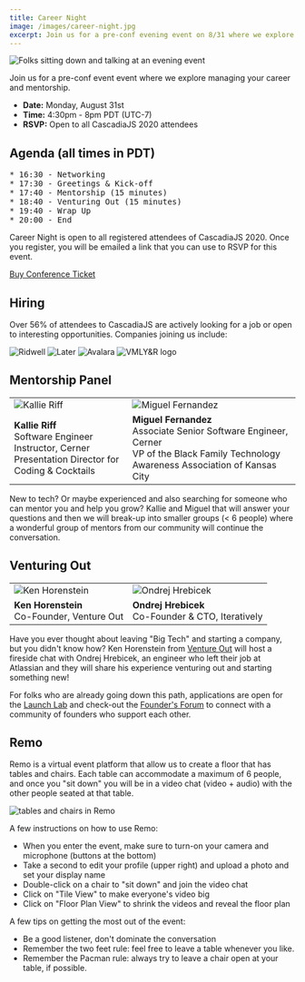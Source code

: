 ```yaml
---
title: Career Night
image: /images/career-night.jpg
excerpt: Join us for a pre-conf evening event on 8/31 where we explore finding a job and managing your career.
---
```

![Folks sitting down and talking at an evening event](/images/career-night.jpg)

Join us for a pre-conf event event where we explore managing your career and mentorship.

* **Date:** Monday, August 31st
* **Time:** 4:30pm - 8pm PDT (UTC-7)
* **RSVP:** Open to all CascadiaJS 2020 attendees

## Agenda (all times in PDT)

<pre>
* 16:30 - Networking
* 17:30 - Greetings & Kick-off
* 17:40 - Mentorship (15 minutes)
* 18:40 - Venturing Out (15 minutes)
* 19:40 - Wrap Up
* 20:00 - End
</pre>

Career Night is open to all registered attendees of CascadiaJS 2020. Once you register, you will be emailed a link that you can use to RSVP for this event.

<div class="cta"><a href="https://ti.to/event-loop/cascadiajs-2020/">Buy Conference Ticket</a></div>

## Hiring

Over 56% of attendees to CascadiaJS are actively looking for a job or open to interesting opportunities. Companies joining us include:

![Ridwell](/images/ridwell.png) ![Later](/images/later.png) ![Avalara](/images/avalara.png) ![VMLY&R logo](/images/VMLY&R.png)

<!--
If your team is hiring and are interested in setting-up a table at our Career Night and/or the conference itself, please let us know by filling-out the form below!

<span class="cta"><a href="https://forms.gle/ypvAZKPpe4ZzdMfRA">Request More Info</a></span>
-->

## Mentorship Panel

<table class="profiles">
    <tr><td><img src="/images/kallie-2.jpg" alt="Kallie Riff"/></td><td><img src="/images/miguel.jpg" alt="Miguel Fernandez"/></td></tr>
    <tr><td><b>Kallie Riff</b><br/>Software Engineer Instructor, Cerner<br/>Presentation Director for Coding & Cocktails</td><td><b>Miguel Fernandez</b><br/>Associate Senior Software Engineer, Cerner<br/>VP of the Black Family Technology Awareness Association of Kansas City</td></tr>  
</table>

New to tech? Or maybe experienced and also searching for someone who can mentor you and help you grow? Kallie and Miguel that will answer your questions and then we will break-up into smaller groups (< 6 people) where a wonderful group of mentors from our community will continue the conversation.

## Venturing Out

<table class="profiles">
    <tr><td><img src="/images/ken.jpg" alt="Ken Horenstein"/></td><td><img src="/images/ondrej.jpg" alt="Ondrej Hrebicek"/></td></tr>
    <tr><td><b>Ken Horenstein</b><br/>Co-Founder, Venture Out</td><td><b>Ondrej Hrebicek</b><br/>Co-Founder & CTO, Iteratively</td></tr>  
</table>

Have you ever thought about leaving "Big Tech" and starting a company, but you didn't know how? Ken Horenstein from [Venture Out](https://ventureoutstartups.com/) will host a fireside chat with Ondrej Hrebicek, an engineer who left their job at Atlassian and they will share his experience venturing out and starting something new!

For folks who are already going down this path, applications are open for the [Launch Lab](https://ventureoutstartups.com/launch) and check-out the [Founder's Forum](https://ventureoutstartups.com/founder-forums) to connect with a community of founders who support each other.

## Remo

Remo is a virtual event platform that allow us to create a floor that has tables and chairs. Each table can accommodate a maximum of 6 people, and once you "sit down" you will be in a video chat (video + audio) with the other people seated at that table.

![tables and chairs in Remo](/images/remo-tables.png)

A few instructions on how to use Remo:
- When you enter the event, make sure to turn-on your camera and microphone (buttons at the bottom)
- Take a second to edit your profile (upper right) and upload a photo and set your display name
- Double-click on a chair to "sit down" and join the video chat
- Click on "Tile View" to make everyone's video big
- Click on "Floor Plan View" to shrink the videos and reveal the floor plan

A few tips on getting the most out of the event:
- Be a good listener, don't dominate the conversation
- Remember the two feet rule: feel free to leave a table whenever you like.
- Remember the Pacman rule: always try to leave a chair open at your table, if possible.
